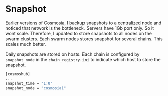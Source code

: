 # Snapshot

Earlier versions of Cosmosia, I backup snapshots to a centralized node and noticed that network is the bottleneck.
Servers have 1Gb port only. So it wont scale. Therefore, I updated to store snapshots to all nodes on the swarm clusters.
Each swarm nodes stores snapshot for several chains. This scales much better.


Daily snapshots are stored on hosts. Each chain is configured by `snapshot_node` in the `chain_registry.ini` to indicate which host to store the snapshot.

```bash
[cosmoshub]
...
snapshot_time = "1:0"
snapshot_node = "cosmosia1"
```




